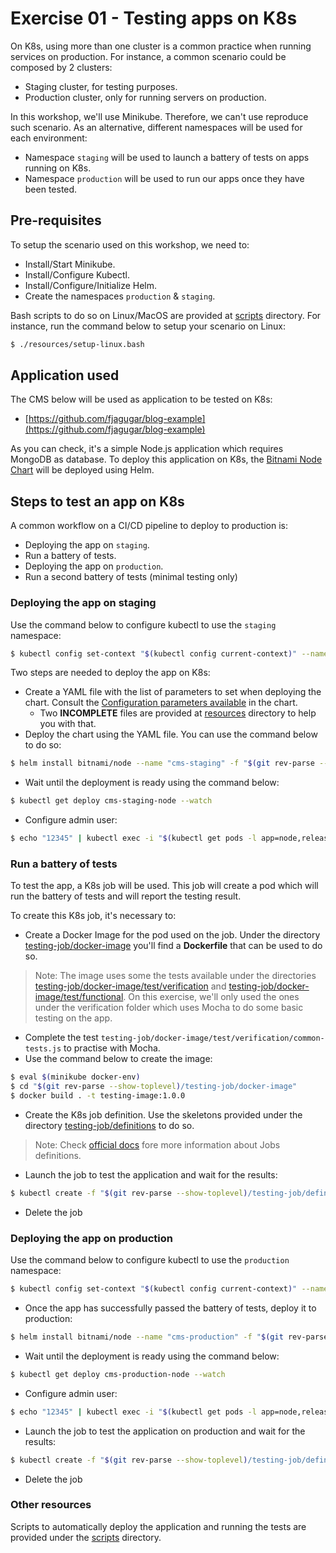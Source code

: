 # Exercise 01 - Testing apps on K8s

On K8s, using more than one cluster is a common practice when running services on production. For instance, a common scenario could be composed by 2 clusters:

- Staging cluster, for testing purposes.
- Production cluster, only for running servers on production.

In this workshop, we'll use Minikube. Therefore, we can't use reproduce such scenario. As an alternative, different namespaces will be used for each environment:

- Namespace `staging` will be used to launch a battery of tests on apps running on K8s.
- Namespace `production` will be used to run our apps once they have been tested.

## Pre-requisites

To setup the scenario used on this workshop, we need to:

- Install/Start Minikube.
- Install/Configure Kubectl.
- Install/Configure/Initialize Helm.
- Create the namespaces `production` & `staging`.

Bash scripts to do so on Linux/MacOS are provided at [scripts](./scripts) directory. For instance, run the command below to setup your scenario on Linux:

```bash
$ ./resources/setup-linux.bash
```

## Application used

The CMS below will be used as application to be tested on K8s:

- [https://github.com/fjagugar/blog-example](https://github.com/fjagugar/blog-example)

As you can check, it's a simple Node.js application which requires MongoDB as database. To deploy this application on K8s, the [Bitnami Node Chart](https://github.com/bitnami/charts/tree/master/bitnami/node) will be deployed using Helm.

## Steps to test an app on K8s

A common workflow on a CI/CD pipeline to deploy to production is:

- Deploying the app on `staging`.
- Run a battery of tests.
- Deploying the app on `production`.
- Run a second battery of tests (minimal testing only)

### Deploying the app on staging

Use the command below to configure kubectl to use the `staging` namespace:

```bash
$ kubectl config set-context "$(kubectl config current-context)" --namespace=staging
```

Two steps are needed to deploy the app on K8s:

- Create a YAML file with the list of parameters to set when deploying the chart. Consult the [Configuration parameters available](https://github.com/bitnami/charts/tree/master/bitnami/node#configuration) in the chart.
  - Two **INCOMPLETE** files are provided at [resources](./resources) directory to help you with that.
- Deploy the chart using the YAML file. You can use the command below to do so:

```bash
$ helm install bitnami/node --name "cms-staging" -f "$(git rev-parse --show-toplevel)/resources/values-staging.yaml"
```

- Wait until the deployment is ready using the command below:

```bash
$ kubectl get deploy cms-staging-node --watch
```

- Configure admin user:

```bash
$ echo "12345" | kubectl exec -i "$(kubectl get pods -l app=node,release=cms-staging -o jsonpath='{.items[0].metadata.name}')" -- node app.js apostrophe-users:add admin admin
```

### Run a battery of tests

To test the app, a K8s job will be used. This job will create a pod which will run the battery of tests and will report the testing result.

To create this K8s job, it's necessary to:

- Create a Docker Image for the pod used on the job. Under the directory [testing-job/docker-image](./testing-job/docker-image) you'll find a **Dockerfile** that can be used to do so.

>  Note: The image uses some the tests available under the directories [testing-job/docker-image/test/verification](./testing-job/docker-image/test/verification) and [testing-job/docker-image/test/functional](./testing-job/docker-image/test/functional). On this exercise, we'll only used the ones under the verification folder which uses Mocha to do some basic testing on the app.

- Complete the test `testing-job/docker-image/test/verification/common-tests.js` to practise with Mocha.
- Use the command below to create the image:

```bash
$ eval $(minikube docker-env)
$ cd "$(git rev-parse --show-toplevel)/testing-job/docker-image"
$ docker build . -t testing-image:1.0.0
```

- Create the K8s job definition. Use the skeletons provided under the directory [testing-job/definitions](./testing-job/definitions) to do so.

> Note: Check [official docs](https://kubernetes.io/docs/concepts/workloads/controllers/jobs-run-to-completion/) fore more information about Jobs definitions.

- Launch the job to test the application and wait for the results:

```bash
$ kubectl create -f "$(git rev-parse --show-toplevel)/testing-job/definitions/job-staging.yaml"
```

- Delete the job

### Deploying the app on production

Use the command below to configure kubectl to use the `production` namespace:

```bash
$ kubectl config set-context "$(kubectl config current-context)" --namespace=production
```

- Once the app has successfully passed the battery of tests, deploy it to production:

```bash
$ helm install bitnami/node --name "cms-production" -f "$(git rev-parse --show-toplevel)/resources/values-production.yaml"
```

- Wait until the deployment is ready using the command below:

```bash
$ kubectl get deploy cms-production-node --watch
```

- Configure admin user:

```bash
$ echo "12345" | kubectl exec -i "$(kubectl get pods -l app=node,release=cms-production -o jsonpath='{.items[0].metadata.name}')" -- node app.js apostrophe-users:add admin admin
```

- Launch the job to test the application on production and wait for the results:

```bash
$ kubectl create -f "$(git rev-parse --show-toplevel)/testing-job/definitions/job-production.yaml"
```

- Delete the job


### Other resources

Scripts to automatically deploy the application and running the tests are provided under the [scripts](./scripts) directory.
